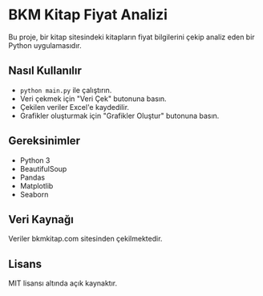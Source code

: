 # BKM Kitap Fiyat Analizi

Bu proje, bir kitap sitesindeki kitapların fiyat bilgilerini çekip analiz eden bir Python uygulamasıdır.  

## Nasıl Kullanılır

- `python main.py` ile çalıştırın.
- Veri çekmek için "Veri Çek" butonuna basın.
- Çekilen veriler Excel'e kaydedilir. 
- Grafikler oluşturmak için "Grafikler Oluştur" butonuna basın.

## Gereksinimler

- Python 3
- BeautifulSoup 
- Pandas
- Matplotlib
- Seaborn

## Veri Kaynağı

Veriler bkmkitap.com sitesinden çekilmektedir.

## Lisans

MIT lisansı altında açık kaynaktır.
